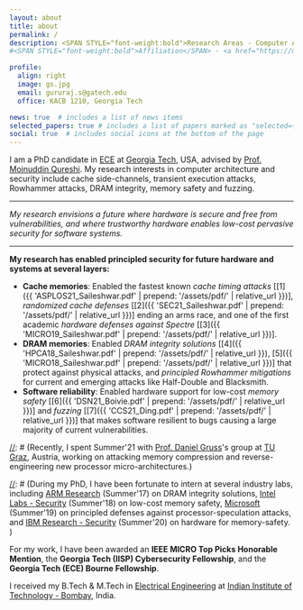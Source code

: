 ```yaml
---
layout: about
title: about
permalink: /
description: <SPAN STYLE="font-weight:bold">Research Areas - Computer Architecture and Systems Security.</SPAN><br> <a href="https://memlab.ece.gatech.edu/">Memory Systems Lab</a>, <a href="https://www.ece.gatech.edu/">Georgia Tech</a>
#<SPAN STYLE="font-weight:bold">Affiliation</SPAN> - <a href="https://memlab.ece.gatech.edu/">Memory Systems Lab</a>, <a href="https://www.ece.gatech.edu/">Georgia Tech</a>. <br><SPAN STYLE="font-weight:bold">Interests</SPAN> - Computer Architecture and Security     

profile:
  align: right
  image: gs.jpg
  email: gururaj.s@gatech.edu 
  office: KACB 1210, Georgia Tech

news: true  # includes a list of news items
selected_papers: true # includes a list of papers marked as "selected={true}"
social: true  # includes social icons at the bottom of the page
---
```


I am a PhD candidate in [ECE](https://www.ece.gatech.edu/) at [Georgia Tech](http://www.gatech.edu/), USA, advised by [Prof. Moinuddin Qureshi](https://www.cc.gatech.edu/~moin/).  My research interests in computer architecture and security include cache side-channels, transient execution attacks, Rowhammer attacks, DRAM integrity, memory safety and fuzzing.

---

*My research envisions a future where hardware is secure and free from vulnerabilities, and where trustworthy hardware enables low-cost pervasive security for software systems.*

---

**My research has enabled principled security for future hardware and systems at several layers:**
* **Cache memories**: Enabled the fastest known *cache timing attacks* \[[1]({{ 'ASPLOS21_Saileshwar.pdf' | prepend: '/assets/pdf/' | relative_url }})\], *randomized cache defenses* \[[2]({{ 'SEC21_Saileshwar.pdf' | prepend: '/assets/pdf/' | relative_url }})\] ending an arms race, and one of the first academic *hardware defenses against Spectre* \[[3]({{ 'MICRO19_Saileshwar.pdf' | prepend: '/assets/pdf/' | relative_url }})\].
* **DRAM memories**: Enabled *DRAM integrity solutions* \[[4]({{ 'HPCA18_Saileshwar.pdf' | prepend: '/assets/pdf/' | relative_url }}), [5]({{ 'MICRO18_Saileshwar.pdf' | prepend: '/assets/pdf/' | relative_url }})\] that protect against physical attacks, and *principled Rowhammer mitigations* for current and emerging attacks like Half-Double and Blacksmith.
* **Software reliability**: Enabled hardware support for low-cost *memory safety* \[[6]({{ 'DSN21_Boivie.pdf' | prepend: '/assets/pdf/' | relative_url }})\] and *fuzzing* \[[7]({{ 'CCS21_Ding.pdf' | prepend: '/assets/pdf/' | relative_url }})\] that makes software resilient to bugs causing a large majority of current vulnerabilities. 

[//]: # (**My research designs low cost and principled security solutions for hardware.** I am interested in a variety of topics at the intersection of computer architecture and security, including cache side-channel resilience, transient execution attacks and defenses in processors, rowhammer attacks and memory integrity, memory safety, and others. )

[//]: # (Recently, I spent Summer'21 with [Prof. Daniel Gruss](https://gruss.cc/)'s group at [TU Graz](https://www.iaik.tugraz.at/), Austria, working on attacking memory compression and reverse-engineering new processor micro-architectures.)

[//]: # (During my PhD, I have been fortunate to intern at several industry labs, including [ARM Research](https://www.arm.com/resources/research) (Summer'17) on DRAM integrity solutions, [Intel Labs - Security](https://www.intel.com/content/www/us/en/research/overview.html) (Summer'18) on low-cost memory safety, [Microsoft](https://www.microsoft.com/en-us/research/) (Summer'19) on principled defenses against processor-speculation attacks, and [IBM Research - Security](https://researcher.watson.ibm.com/researcher/view_group.php?id=2720) (Summer'20) on hardware for memory-safety. )

For my work, I have been awarded an **IEEE MICRO Top Picks Honorable Mention**, the **Georgia Tech (IISP) Cybersecurity Fellowship**, and the **Georgia Tech (ECE) Bourne Fellowship**.

I received my B.Tech & M.Tech in [Electrical Engineering](http://www.ee.iitb.ac.in/) at [Indian Institute of Technology - Bombay](http://www.iitb.ac.in/), India.